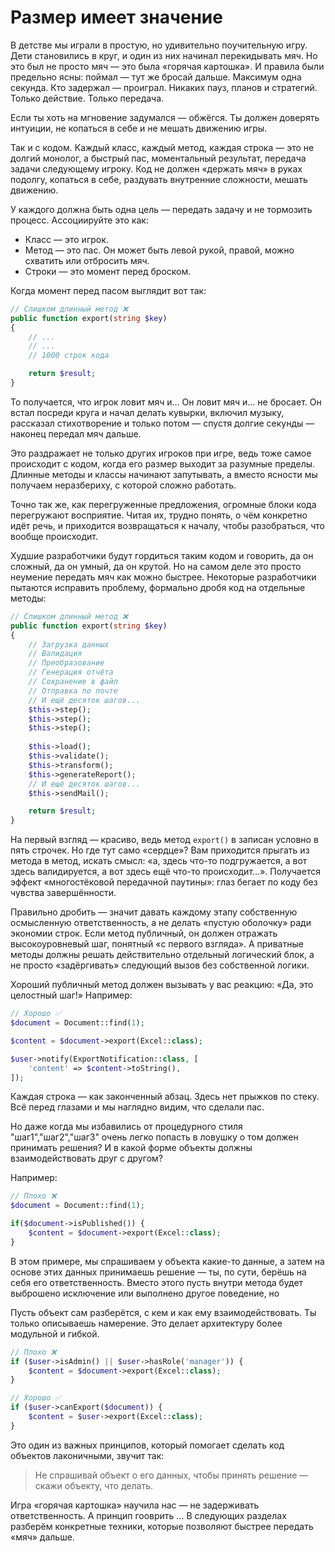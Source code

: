 # Размер имеет значение

В детстве мы играли в простую, но удивительно поучительную игру. 
Дети становились в круг, и один из них начинал перекидывать мяч. 
Но это был не просто мяч — это была «горячая картошка». 
И правила были предельно ясны: поймал — тут же бросай дальше. 
Максимум одна секунда. Кто задержал — проиграл. 
Никаких пауз, планов и стратегий. Только действие. Только передача.

Если ты хоть на мгновение задумался — обжёгся. 
Ты должен доверять интуиции, не копаться в себе и не мешать движению игры.

Так и с кодом. Каждый класс, каждый метод, каждая строка — это не долгий монолог, а быстрый пас, моментальный результат, передача задачи следующему игроку. Код не должен «держать мяч» в руках подолгу, копаться в себе, раздувать внутренние сложности, мешать движению.

У каждого должна быть одна цель — передать задачу и не тормозить процесс. 
Ассоциируйте это как:

- Класс — это игрок.
- Метод — это пас. Он может быть левой рукой, правой, можно схватить или отбросить мяч.
- Строки — это момент перед броском.


Когда момент перед пасом выглядит вот так:

```php
// Слишком длинный метод ❌
public function export(string $key) 
{
    // ...
    // ...
    // 1000 строк кода

    return $result;
}
```

То получается, что игрок ловит мяч и... 
Он ловит мяч и… не бросает. Он встал посреди круга и начал делать кувырки, включил музыку, рассказал стихотворение и только потом — спустя долгие секунды — наконец передал мяч дальше.

Это раздражает не только других игроков при игре, ведь тоже самое происходит с кодом, когда его размер выходит за разумные пределы. 
Длинные методы и классы начинают запутывать, а вместо ясности мы получаем неразбериху, с которой сложно работать. 

Точно так же, как перегруженные предложения, огромные блоки кода перегружают восприятие. Читая их, трудно понять, о чём конкретно идёт речь, и приходится возвращаться к началу, чтобы разобраться, что вообще происходит.

Худшие разработчики будут гордиться таким кодом и говорить, да он сложный, да он умный, да он крутой. Но на самом деле это просто неумение передать мяч как можно быстрее.
Некоторые разработчики пытаются исправить проблему, формально дробя код на отдельные методы:


```php
// Слишком длинный метод ❌
public function export(string $key) 
{
    // Загрузка данных
    // Валидация
    // Преобразование
    // Генерация отчёта
    // Сохранение в файл
    // Отправка по почте
    // И ещё десяток шагов...
    $this->step();
    $this->step();
    $this->step();
    
    $this->load();
    $this->validate();
    $this->transform();
    $this->generateReport();
    // И ещё десяток шагов...
    $this->sendMail();

    return $result;
}
```

На первый взгляд — красиво, ведь метод `export()` в записан условно в пять строчек. 
Но где тут само «сердце»? Вам приходится прыгать из метода в метод, искать смысл: «а, здесь что-то подгружается, а вот здесь валидируется, а вот здесь ещё что-то происходит…». 
Получается эффект «многостёковой передачной паутины»: глаз бегает по коду без чувства завершённости.

Правильно дробить — значит давать каждому этапу собственную осмысленную ответственность, а не делать «пустую оболочку» ради экономии строк. 
Если метод публичный, он должен отражать высокоуровневый шаг, понятный «с первого взгляда». А приватные методы должны решать действительно отдельный логический блок, а не просто «задёргивать» следующий вызов без собственной логики.

Хороший публичный метод должен вызывать у вас реакцию: «Да, это целостный шаг!» Например:

```php
// Хорошо ✅
$document = Document::find(1);

$content = $document->export(Excel::class);

$user->notify(ExportNotification::class, [
    'content' => $content->toString(),
]);
```

Каждая строка — как законченный абзац.
Здесь нет прыжков по стеку.
Всё перед глазами и мы наглядно видим, что сделали пас. 


Но даже когда мы избавились от процедурного стиля "шаг1","шаг2","шаг3" очень легко попасть в ловушку 
о том должен принимать решения? И в какой форме объекты должны взаимодействовать друг с другом?

Например:

```php
// Плохо ❌ 
$document = Document::find(1);

if($document->isPublished()) {
    $content = $document->export(Excel::class);
}
```

В этом примере, мы спрашиваем у объекта какие-то данные, а затем на основе этих данных принимаешь решение — ты, по сути, берёшь
на себя его ответственность. Вместо этого пусть внутри метода будет выброшено исключение или выполнено другое поведение, но 

Пусть объект сам разберётся, с кем и как ему взаимодействовать. Ты только описываешь намерение. Это делает архитектуру
более модульной и гибкой.

```php
// Плохо ❌
if ($user->isAdmin() || $user->hasRole('manager')) {
    $content = $document->export(Excel::class);
}
```

```php
// Хорошо ✅
if ($user->canExport($document)) {
    $content = $user->export(Excel::class);
}
```

Это один из важных принципов, который помогает сделать код объектов лаконичными, звучит так:

> Не спрашивай объект о его данных, чтобы принять решение — скажи объекту, что делать.


Игра «горячая картошка» научила нас — не задерживать ответственность. А принцип гооврить ...
В следующих разделах разберём конкретные техники, которые позволяют быстрее передать «мяч» дальше.
